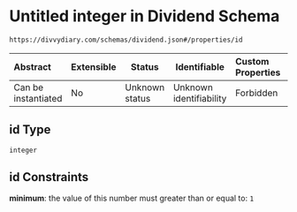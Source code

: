 # Untitled integer in Dividend Schema

```txt
https://divvydiary.com/schemas/dividend.json#/properties/id
```

| Abstract            | Extensible | Status         | Identifiable            | Custom Properties | Additional Properties | Access Restrictions | Defined In                                                     |
| :------------------ | ---------- | -------------- | ----------------------- | :---------------- | --------------------- | ------------------- | -------------------------------------------------------------- |
| Can be instantiated | No         | Unknown status | Unknown identifiability | Forbidden         | Allowed               | none                | [dividend.json\*](../out/dividend.json "open original schema") |

## id Type

`integer`

## id Constraints

**minimum**: the value of this number must greater than or equal to: `1`
